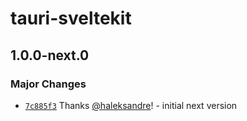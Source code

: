 # tauri-sveltekit

## 1.0.0-next.0

### Major Changes

- [`7c885f3`](https://github.com/haleksandre/tauri-sveltekit/commit/7c885f30bab7b7b2a53e6585f7b7e0201ecc38ff) Thanks [@haleksandre](https://github.com/haleksandre)! - initial next version
